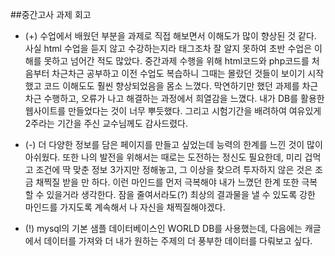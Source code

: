 ##중간고사 과제 회고

- (+) 수업에서 배웠던 부분을 과제로 직접 해보면서 이해도가 많이 향상된 것 같다. 사실 html 수업을 듣지 않고 수강하는지라 태그조차 잘 알지 못하여 초반 수업은 이해를 못하고 넘어간 적도 많았다. 중간과제 수행을 위해 html코드와 php코드를 처음부터 차근차근 공부하고 이전 수업도 복습하니 그때는 몰랐던 것들이 보이기 시작했고 코드 이해도도 훨씬 향상되었음을 몸소 느꼈다. 막연하기만 했던 과제를 차근차근 수행하고, 오류가 나고 해결하는 과정에서 희열감을 느꼈다. 내가 DB를 활용한 웹사이트를 만들었다는 것이 너무 뿌듯했다. 그리고 시험기간을 배려하여 여유있게 2주라는 기간을 주신 교수님께도 감사드렸다.

- (-) 더 다양한 정보를 담은 페이지를 만들고 싶었는데 능력의 한계를 느낀 것이 많이 아쉬웠다. 또한 나의 발전을 위해서는 때로는 도전하는 정신도 필요한데, 미리 겁먹고 조건에 딱 맞춘 정보 3가지만 정해놓고, 그 이상을 찾으려 투자하지 않은 것은 조금 채찍질 받을 만 하다. 이런 마인드를 먼저 극복해야 내가 느꼈던 한계 또한 극복할 수 있을거라 생각한다. 잠을 줄여서라도(?) 최상의 결과물을 낼 수 있도록 강한 마인드를 가지도록 계속해서 나 자신을 채찍질해야겠다.

- (!) mysql의 기본 샘플 데이터베이스인 WORLD DB를 사용했는데, 다음에는 캐글에서 데이터를 가져와 더 내가 원하는 주제의 더 풍부한 데이터를 다뤄보고 싶다.
